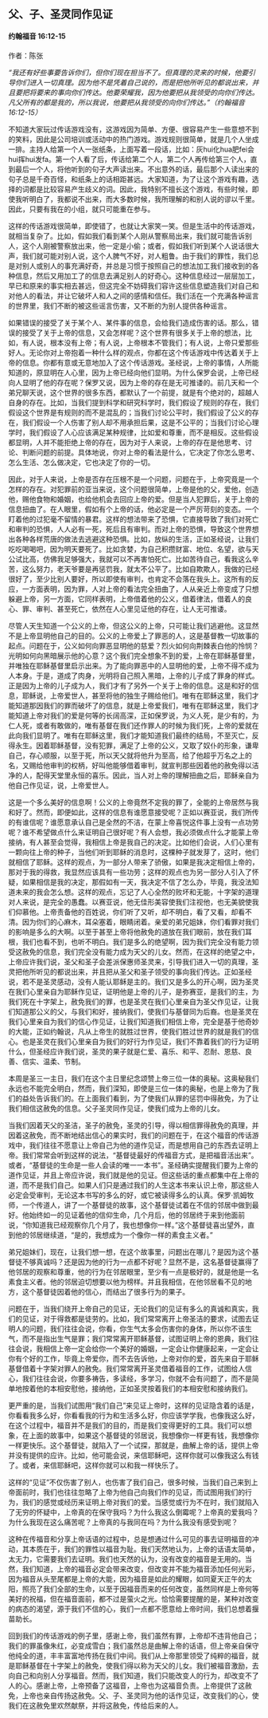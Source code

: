 ﻿## 父、子、圣灵同作见证

#### 约翰福音 16:12-15

作者：陈张

*“我还有好些事要告诉你们，但你们现在担当不了。但真理的灵来的时候，他要引导你们进入一切真理。因为他不是凭着自己说的，而是把他所听见的都说出来，并且要把将要来的事向你们传达。他要荣耀我，因为他要把从我领受的向你们传达。凡父所有的都是我的，所以我说，他要把从我领受的向你们传达。”（约翰福音 16:12-15）*

不知道大家玩过传话游戏没有，这游戏因为简单、方便、很容易产生一些意想不到的笑料，因此是公司培训或活动中的热门游戏。游戏规则很简单，就是几个人坐成一排。主持人给第一个人一张纸条，上面写着一段话，比如：灰hui化hua肥fei会hui挥hui发fa。第一个人看了后，传话给第二个人，第二个人再传给第三个人，直到最后一个人，将他听到的句子大声读出来。不出意外的话，最后那个人读出来的句子总是千奇百怪，和纸条上的话相距甚远。大家知道，为了让这个游戏有趣，选择的词都是比较容易产生歧义的词。因此，我特别不擅长这个游戏，有些时候，即使我听明白了，我都说不出来，而大多数时候，我所理解的和别人说的谬以千里。因此，只要有我在的小组，就只可能重在参与。

这样的传话游戏很简单，即使错了，也就让大家笑一笑。但是生活中的传话游戏，就相当复杂了。比如，假如我们看到某个人刚从警察局出来，我们就可能告诉别人，这个人刚被警察放出来，他一定是小偷；或者，假如我们听到某个人说话很大声，我们就可能对别人说，这个人脾气不好，对人粗鲁。由于我们的罪性，我们总是对别人或别人的事充满好奇，并总是习惯于按照自己的想法加工我们接收到的各种信息，然后又用加工了的信息去满足别人的好奇心。这种信息经过一层层加工，早已和原来的事实相去甚远，但这完全不妨碍我们容许这些信息塑造我们对自己和对他人的看法，并让它破坏人和人之间的感情和信任。我们活在一个充满各种谣言的世界里，我们不断的被这些谣言伤害，又不断的为别人提供各种谣言。

如果错误的接受了关于某个人、某件事的信息，会给我们造成伤害的话。那么，错误的接受了关于上帝的信息，又会怎样呢？这个世界有很多关于上帝的想法，比如，有人说，根本没有上帝；有人说，上帝根本不管我们；有人说，上帝只爱那些好人。无论你对上帝抱着一种什么样的观点，你都在这个传话游戏中传达着关于上帝的信息。你都有意或无意地加入了这个传话游戏。圣经说，上帝的事情，人所能知道的，原显明在人心里，因为上帝已经向他们显明。为什么保罗会说，上帝已经向人显明了他的存在呢？保罗又说，因为上帝的存在是无可推诿的。前几天和一个弟兄聊天说，这个世界的很多东西，都默认了一个前提，就是有个绝对的，超越人自身的存在。比如，当我们提到科学和研究科学时，我们假设了规则的存在，我们假设这个世界是有规则的而不是混乱的；当我们讨论公平时，我们假设了公义的存在，我们假设一个人伤害了别人却不用承担后果，这是不公平的；当我们讨论心理学时，我们假设了人心应该满足某种规律，比如爱和尊重，而不是相反。这些假设都显明，人并不能拒绝上帝的存在，因为对于人来说，上帝的存在是他思考、讨论、判断问题的前提。具体地说，你对上帝的看法是什么，它决定了你怎么思考、怎么生活、怎么做决定，它也决定了你的一切。

因此，对于人来说，上帝是否存在压根不是一个问题，问题在于，上帝究竟是一个怎样的存在。对犯罪前的亚当来说，这个问题很简单，上帝是他的父，爱他，创造他，赐他食物和婚姻，也给他机会去回应上帝的爱。但是当人犯罪后，关于上帝的信息扭曲了。在人眼里，假如有个上帝的话，他必定是一个严厉苛刻的变态。一个盯着他的过犯毫不留情的暴君。这样的想法带来了恐惧，它直接导致了我们对死亡和审判的恐惧，人人必有一死，死后且有审判。而对上帝的恐惧，导致这个世界想出各种各样荒唐的做法去逃避这种恐惧。比如，放纵的生活，正如圣经说，让我们吃吃喝喝吧，因为明天要死了。比如贪婪，为自己积攒财富、地位、名望，欲与天公试比高，仿佛我足够强大，我就可以不再害怕死亡。比如苦待自己，看我这么辛苦，这么努力，老天爷要是再惩罚我，就太不公平了。比如自欺欺人，我做的已经很好了，至少比别人要好，所以即使有审判，也肯定不会落在我头上。这所有的反应，一方面表明，因为罪，人对上帝的看法完全扭曲了，人从亲近上帝变成了只想躲避上帝，另一方面，它同样表明，上帝借着他的公义，借着律法，借着人的良心、罪、审判、甚至死亡，依然在人心里见证他的存在，让人无可推诿。

尽管人天生知道一个公义的上帝，但这公义的上帝，只可能让我们逃避他。这显然不是上帝显明他自己的目的。公义的上帝爱上了罪恶的人，这是基督教一切故事的起点。问题在于，公义如何向罪恶显明他的慈爱？烈火如何向荆棘表白他的怜悯？光明如何向黑暗展示他的心意？这个我们完全想象不到的爱，上帝在耶稣基督里，并唯独在耶稣基督里启示出来。为了能向罪恶中的人显明他的爱，上帝不得不成为人本身。于是，道成了肉身，光明将自己照入黑暗，上帝的儿子成了罪身的样式。正是因为上帝的儿子成为人，我们才有了另外一个关于上帝的信息。这是和好的信息，耶稣说，上帝爱世人，甚至将他的独生子赐给他们。唯有在耶稣这里，我们才能知道那因我们的罪而破坏了的信息，就是上帝爱我们，唯有在耶稣这里，我们才能知道上帝对我们的爱是何等的长阔高深，正如保罗说，为义人死，是少有的，为仁人死，或者有敢做的，唯有基督在我们还作罪人的时候为我们死，上帝的爱就在此向我们显明了。唯有在耶稣这里，我们才能知道我们最终的结局，不至灭亡，反得永生。因着耶稣基督，没有犯罪，满足了上帝的公义，又取了奴仆的形象，谦卑自己，存心顺服，以至于死，所以天父就将他升为至高，给了他超乎万名之上的名，又赐给他审判的权柄，好叫他能够借着审判，就宣判那些因着他的赦免得以洁净的人，配得天堂里永恒的喜乐。因此，当人对上帝的理解扭曲之后，耶稣亲自为他自己作见证，说，上帝爱世人。

这是一个多么美好的信息啊！公义的上帝竟然不定我的罪了，全能的上帝居然与我和好了。然而，即便如此，这样的信息有谁愿意接受呢？正如以赛亚说，我们所传的有谁信呢？谁愿意承认自己是全然的不洁，在蒙上帝喜悦这件事上没有一点功劳呢？谁不希望做点什么来证明自己很好呢？有人会想，我必须做点什么才能蒙上帝接纳，有人甚至会觉得，我相信上帝是我自己的决定。比如他们会说，人们心里有一颗向往上帝的种子，当他们听到耶稣的消息时，这棵种子就发芽了，这时，他们就相信了耶稣。这样的观点，为一部分人带来了骄傲，如果是我决定相信上帝的，那对于我的得救，我显然应该具有一些功劳；这样的观点也为另一部分人引入了怀疑，如果相信是我的决定，那假如有一天，我决定不信了怎么办，毕竟，我没法知道未来的我会怎么想。这样的观点，忘记了人心全然的败坏和无能，十字架的道理对人来说，是完全的愚蠢。以赛亚说，他无佳形美容使我们注视他，也无美貌使我们仰慕他。上帝责备他的百姓说，你们听了又听，却不明白，看了又看，却看不清。因为你们的心麻木，耳朵塞着，眼睛闭着。亲爱的弟兄姐妹，你们看罪对我们的影响是多么的大啊。以至于甚至上帝将他赦免的道放在我们眼前，放在我们耳根，我们也看不到，也听不明白。我们是多么的绝望啊，因为我们完全没有能力领受这赦免的信息，我们完全没有能力成为天父的儿女。然而，在这样的绝望之中，上帝应许我们说，圣父和圣子会差派保惠师圣灵来，引导我们进入一切的真理，圣灵把他所听见的都说出来，并且把从圣父和圣子领受的事向我们传达。正如圣经说，若不是圣灵感动，没有人能认耶稣是主的。我们又是多么的开心啊，因为圣灵在我们心里亲自为耶稣作见证，证明他是上帝的儿子，是弥赛亚，是我们的主，为我们死在十字架上，赦免我们的罪，也是圣灵在我们心里亲自为圣父作见证，让我们知道那公义的父，与我们和好，接纳我们，使我们与基督同为后裔。也是圣灵在我们心里亲自为我们的信心作见证，让我们知道我们相信上帝，完全是基于他奇妙的大能，正如约翰说，凡从上帝生的就胜过世界，使我们胜过世界的就是我们的信心。也是圣灵在我们心里亲自为我们的好行为作见证，我们不靠着我们的行为证明什么，但圣经应许我们说，圣灵的果子就是仁爱、喜乐、和平、忍耐、恩慈、良善、信实、温柔、节制。

本周是圣三一主日，我们在这个主日里纪念颂赞上帝三位一体的奥秘。这奥秘我们永远也不能完全明白，然而，我们深知，即使是三位一体的奥秘，也是上帝为了我们的益处告诉我们的。在上面我们看到，为了使我们从罪的惩罚中得赦免，为了让我们相信这赦免的信息。父子圣灵同作见证，使我们成为上帝的儿女。

当我们因着天父的圣洁，圣子的赦免，圣灵的引导，得以相信罪得赦免的真理，并因着这赦免，而不断地结出信心的果实时，我们的问题在于，在这个福音的传话游戏中，我们往往不愿意让上帝自己为他的道作见证，而是想用自己的东西去证明上帝。我们常常会听到这样的说法，“基督徒最好的传福音方式，是把福音活出来”。或者，“基督徒的生命是一些人会读的唯一一本书”。圣经确实提醒我们要为上帝的道作见证，并且上帝应许说，我们就是他的见证。但这些话的重点都集中在上帝的道，而不是我们自己。如果人们只是通过我们的人生这本书来认识上帝，那这些人必定会受审判，无论这本书写的多么的好，或它被读得多么的认真。保罗·凯姆牧师，一个传道人，讲了一个基督徒的故事，这个基督徒试着在不信的邻居中做到最好。他始终如一的见证着他的信仰生命，几个月后，他的邻居终于来到他面前说，“你知道我已经观察你几个月了，我也想像你一样。”这个基督徒喜出望外，直到他的邻居继续道，“是的，我想成为一个像你一样的素食主义者。”

弟兄姐妹们，现在，让我们想一想，在这个故事里，问题出在哪儿？是因为这个基督徒不够真诚吗？还是因为他的行为一点都不好呢？显然不是，这名基督徒赢得了他邻居的观察和尊重，他的行为在邻居眼里，至少有一点是极好的，就是他是一名素食主义者。他的邻居迫切想要以他为榜样。并且我相信，在他邻居看不见的地方，这个基督徒因着他的信心，而结出了很多行为的果子。

问题在于，当我们绕开上帝自己的见证，无论我们的见证有多么的真诚和真实，我们的见证，对于得救都是徒劳的。比如，我们常常离开上帝圣洁的要求，试图去证明人的问题，我们往往会说，你看，你生气太多会伤害你的身体，所以你不该生气，而不是指出生气是罪；我们常常离开耶稣基督，试图证明上帝的恩典，我们往往会说，我相信上帝一定会给你一个美好的婚姻，一定会让你健康起来，一定会让你有个好的工作，毕竟上帝爱你，而不去告诉他，上帝对你的爱，首先来自于耶稣基督借着十字架对罪人的赦免。我们常常离开圣灵借着福音的工作，试图给人信心，我们往往会说，你要多祷告，多读经，多学习，你就不会有问题了，而不是简单地按着他的本相安慰他，接纳他，正如圣灵按着我们的本相安慰和接纳我们。

更严重的是，当我们试图用“我们自己”来见证上帝时，这样的见证隐含着的话是，你看看我多么好，你看看我的行为和生活多么好，你应该学学我，也像我这么好，在这个过程中，福音并不是我们的目的，而是我们变得更好的工具。我们可以想象，在上面的故事中，如果这个基督徒的邻居说，我想像你一样更有钱，我想像你一样更快乐。这个基督徒，就陷入了一个试探，那就是，曲解上帝的话，提供上帝并没有提供的应许。比如，他可能会说，来信耶稣吧，这样你就可以像我这么有钱了。或者，来信耶稣吧，这样你就可以和我一样快乐了。

这样的“见证”不仅伤害了别人，也伤害了我们自己，很多时候，当我们自己来到上帝面前时，我们也往往忽略了上帝为他自己向我们作的见证，而试图用我们的行为，我们的感觉或经历来证明上帝对我们的爱。当感觉或行为不在时，我们就陷入了无穷的怀疑中，上帝真的在保守我吗？为什么我这么倒霉呢？上帝真的爱我吗？为什么我现在这么痛苦呢？上帝真的与我同在吗？为什么我没有感受到呢？

这种在传福音和分享上帝话语的过程中，总是想通过什么可见的事去证明福音的冲动，其本质在于，我们的罪性以福音为耻。我们天然地认为，上帝的话语太简单，太无力，它需要我们去证明。我们也天然的认为，没有改变的福音是无用的。当然，我们知道，上帝的福音必定会带来改变，但改变并不能为福音添加任何光彩，因为福音从头至尾都是上帝的大能，因为福音是如此的耀眼，如同夏天正午的太阳，照亮了我们全部的生命，以至于因福音而来的任何改变，虽然同样是上帝何等美好的祝福，但在福音面前，都不过是萤火之光。恰恰需要提醒的是，某种对改变的病态的渴望，源于我们不信的心，我们一点都不愿意给上帝时间，我们总想着揠苗助长。

回到我们的传话游戏的例子里，感谢上帝，我们虽然有罪，上帝却不违背他自己；我们的罪虽像朱红，必变成雪白；我们虽然总是曲解上帝的话语，但上帝亲自保守他纯全的道，丰丰富富地传扬在我们中间。我们从上帝那里领受了纯粹的福音，就是耶稣基督在十字架上的赦免，使我们得以称为天父的儿女。我们被福音激励，去向自己和向别人分享福音。然而，我们知道，我们只能改变人的行为，却改变不了人的心。感谢上帝，上帝预备了这福音，上帝也为这福音负责。上帝提供了这赦免，上帝也亲自传扬这赦免。父、子、圣灵同为他的话作见证，改变我们的心，使我们在这赦免里欢然献祭，并将这赦免，传给后来的人。


